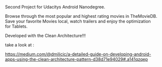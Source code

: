Second Project for Udacitys Android Nanodegree.

Browse through the most popular and highest rating movies in TheMovieDB.
Save your favorite Movies local, watch trailers and
enjoy the optimization for Tablets.

Developed with the Clean Architecture!!!

take a look at :

https://medium.com/@dmilicic/a-detailed-guide-on-developing-android-apps-using-the-clean-architecture-pattern-d38d71e94029#.a141qzqep
